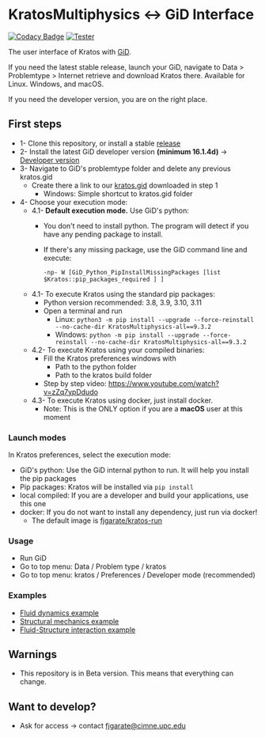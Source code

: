 # KratosMultiphysics <-> GiD Interface

[![Codacy Badge](https://app.codacy.com/project/badge/Grade/36d3d305c87e4bb398bc87ea2e3b890e)](https://www.codacy.com/gh/KratosMultiphysics/GiDInterface/dashboard?utm_source=github.com&amp;utm_medium=referral&amp;utm_content=KratosMultiphysics/GiDInterface&amp;utm_campaign=Badge_Grade)
[![Tester](https://github.com/KratosMultiphysics/GiDInterface/actions/workflows/tester.yml/badge.svg)](https://github.com/KratosMultiphysics/GiDInterface/actions/workflows/tester.yml)

The user interface of Kratos with [GiD](http://www.gidsimulation.com).

If you need the latest stable release, launch your GiD, navigate to Data > Problemtype > Internet retrieve and download Kratos there.
Available for Linux. Windows, and macOS.

If you need the developer version, you are on the right place.

## First steps
* 1- Clone this repository, or install a stable [release](https://github.com/KratosMultiphysics/GiDInterface/releases)
* 2- Install the latest GiD developer version **(minimum 16.1.4d)** -> [Developer version](https://www.gidsimulation.com/gid-for-science/downloads/)
* 3- Navigate to GiD's problemtype folder and delete any previous kratos.gid
    * Create there a link to our [kratos.gid](./kratos.gid/) downloaded in step 1
        * Windows: Simple shortcut to kratos.gid folder
* 4- Choose your execution mode:
    * 4.1- **Default execution mode.** Use GiD's python:
        * You don't need to install python. The program will detect if you have any pending package to install.
        * If there's any missing package, use the GiD command line and execute:
        
            `-np- W [GiD_Python_PipInstallMissingPackages [list $Kratos::pip_packages_required ] ]`
    * 4.1- To execute Kratos using the standard pip packages:
        * Python version recommended: 3.8, 3.9, 3.10, 3.11
        * Open a terminal and run
            - Linux: `python3 -m pip install --upgrade --force-reinstall --no-cache-dir KratosMultiphysics-all==9.3.2`
            - Windows: `python -m pip install --upgrade --force-reinstall --no-cache-dir KratosMultiphysics-all==9.3.2`
    * 4.2- To execute Kratos using your compiled binaries:
        * Fill the Kratos preferences windows with
            - Path to the python folder
            - Path to the kratos build folder
        * Step by step video: https://www.youtube.com/watch?v=zZq7ypDdudo
    * 4.3- To execute Kratos using docker, just install docker.
        * Note: This is the ONLY option if you are a **macOS** user at this moment

### Launch modes
In Kratos preferences, select the execution mode:
* GiD's python: Use the GiD internal python to run. It will help you install the pip packages
* Pip packages: Kratos will be installed via `pip install`
* local compiled: If you are a developer and build your applications, use this one
* docker: If you do not want to install any dependency, just run via docker!
    * The default image is [fjgarate/kratos-run](https://hub.docker.com/repository/docker/fjgarate/kratos-run)

### Usage
* Run GiD
* Go to top menu: Data / Problem type / kratos
* Go to top menu: kratos / Preferences / Developer mode (recommended)

### Examples
* [Fluid dynamics example](https://github.com/KratosMultiphysics/Kratos/wiki/Running-an-example-from-GiD#3-set-a-fluid-dynamics-problem)
* [Structural mechanics example](https://github.com/KratosMultiphysics/Kratos/wiki/Running-an-example-from-GiD#4-set-a-structural-mechanics-problem)
* [Fluid-Structure interaction example](https://github.com/KratosMultiphysics/Kratos/wiki/Running-an-example-from-GiD#5-set-a-fluid-structure-interaction-problem)

## Warnings
* This repository is in Beta version. This means that everything can change.

## Want to develop?
* Ask for access -> contact fjgarate@cimne.upc.edu

